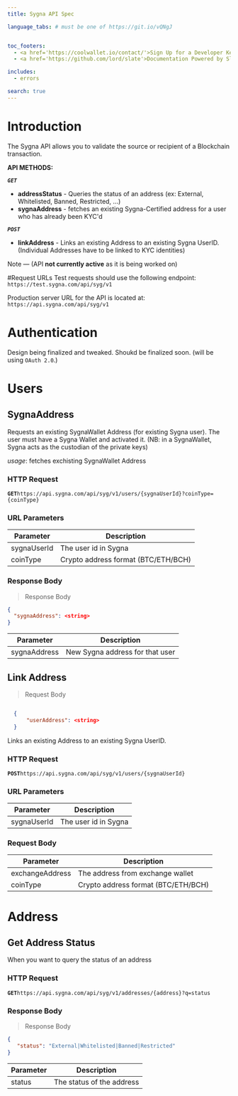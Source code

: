 ```yaml
---
title: Sygna API Spec

language_tabs: # must be one of https://git.io/vQNgJ


toc_footers:
  - <a href='https://coolwallet.io/contact/'>Sign Up for a Developer Key</a>
  - <a href='https://github.com/lord/slate'>Documentation Powered by Slate</a>

includes:
  - errors

search: true
---
```


# Introduction

The Sygna API allows you to validate the source or recipient of a Blockchain transaction.

**API METHODS:**

_**`GET`**_   
- **addressStatus** - Queries the status of an address (ex: External, Whitelisted, Banned, Restricted, ...)
- **sygnaAddress** -  fetches an existing Sygna-Certified address for a user who has already been KYC'd

_**`POST`**_  
- **linkAddress**  - Links an existing Address to an existing Sygna UserID. (Individual Addresses have to be linked to KYC identities)

<aside class="success">
Note — (API <b>not currently active</b> as it is being worked on)
</aside>

#Request URLs
Test requests should use the following endpoint:  
`https://test.sygna.com/api/syg/v1`

Production server URL for the API is located at:  
`https://api.sygna.com/api/syg/v1`

# Authentication
Design being finalized and tweaked. Shoukd be finalized soon.
(will be using `OAuth 2.0`.)

# Users

## SygnaAddress

Requests an existing SygnaWallet Address (for existing Sygna user). The user must have a Sygna Wallet and activated it. (NB: in a SygnaWallet, Sygna acts as the custodian of the private keys)

_usage_: fetches exchisting SygnaWallet Address

### HTTP Request

**`GET`**`https://api.sygna.com/api/syg/v1/users/{sygnaUserId}?coinType={coinType}`

### URL Parameters

| Parameter | Description                               |
| --------- | ----------------------------------------- |
| sygnaUserId | The user id in Sygna                    |
| coinType  | Crypto address format (BTC/ETH/BCH)       |

### Response Body
> Response Body

```json
{
  "sygnaAddress": <string>
}
```

| Parameter    | Description                      |
| ------------ | -------------------------------- |
| sygnaAddress | New Sygna address for that user  |


## Link Address

> Request Body

```json

  {
      "userAddress": <string>
  }

```

Links an existing Address to an existing Sygna UserID.

### HTTP Request

**`POST`**`https://api.sygna.com/api/syg/v1/users/{sygnaUserId}`

### URL Parameters

| Parameter | Description          |
| --------- | -------------------- |
| sygnaUserId    | The user id in Sygna |

### Request Body

| Parameter       | Description                               |
| --------------- | ----------------------------------------- |
| exchangeAddress | The address from exchange wallet          |
| coinType        | Crypto address format (BTC/ETH/BCH)       |

###

# Address

## Get Address Status


When you want to query the status of an address

### HTTP Request

**`GET`**`https://api.sygna.com/api/syg/v1/addresses/{address}?q=status`

### Response Body
> Response Body

```json
{
   "status": "External|Whitelisted|Banned|Restricted"
}
```

| Parameter | Description               |
| --------- | ------------------------- |
| status    | The status of the address |

